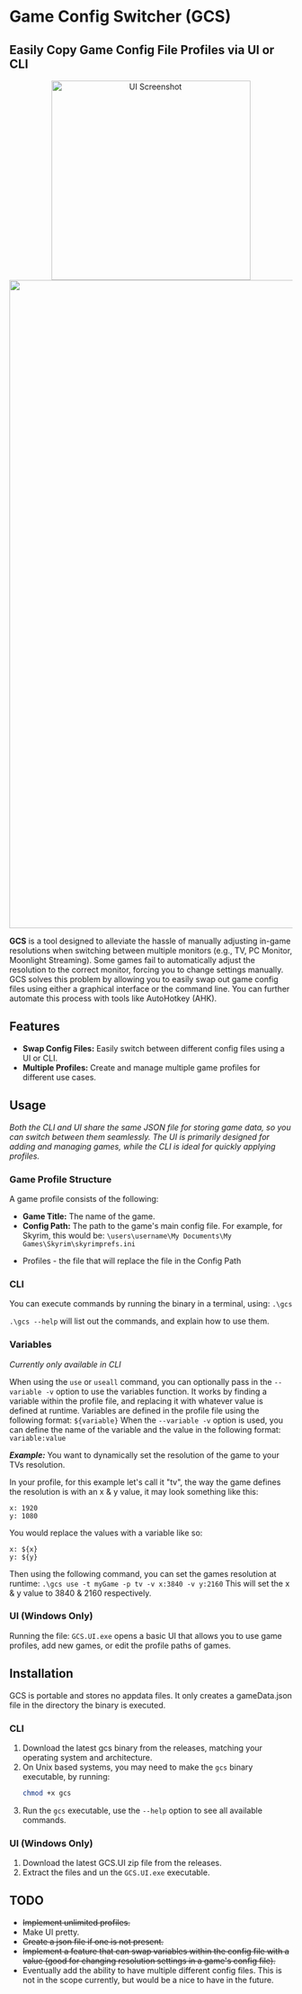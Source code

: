 # Game Config Switcher (GCS)
## Easily Copy Game Config File Profiles via UI or CLI

<p align="center">
  <img width="354" alt="UI Screenshot" src="https://github.com/user-attachments/assets/bad2873d-eebc-4ca9-bb17-08d4c08b4ac9"> 
  <img width="1151" alt="CLI Screenshot" src="https://github.com/user-attachments/assets/a66e6b1f-8ea3-4ec0-9615-2a6da660eb9e">
</p>

**GCS** is a tool designed to alleviate the hassle of manually adjusting in-game resolutions when switching between multiple monitors (e.g., TV, PC Monitor, Moonlight Streaming). Some games fail to automatically adjust the resolution to the correct monitor, forcing you to change settings manually. GCS solves this problem by allowing you to easily swap out game config files using either a graphical interface or the command line. You can further automate this process with tools like AutoHotkey (AHK).

## Features
- **Swap Config Files:** Easily switch between different config files using a UI or CLI.
- **Multiple Profiles:** Create and manage multiple game profiles for different use cases.

## Usage
_Both the CLI and UI share the same JSON file for storing game data, so you can switch between them seamlessly. The UI is primarily designed for adding and managing games, while the CLI is ideal for quickly applying profiles._

### Game Profile Structure
A game profile consists of the following:

- **Game Title:** The name of the game.
- **Config Path:** The path to the game's main config file. For example, for Skyrim, this would be:
  ```\users\username\My Documents\My Games\Skyrim\skyrimprefs.ini```
* Profiles - the file that will replace the file in the Config Path

### CLI
You can execute commands by running the binary in a terminal, using: ```.\gcs```

```.\gcs --help``` will list out the commands, and explain how to use them.

### Variables
_Currently only available in CLI_

When using the ```use``` or ```useall``` command, you can optionally pass in the ```--variable -v``` option to use the variables function.
It works by finding a variable within the profile file, and replacing it with whatever value is defined at runtime.
Variables are defined in the profile file using the following format: ```${variable}```
When the ```--variable -v``` option is used, you can define the name of the variable and the value in the following format: ```variable:value```

***Example:***
You want to dynamically set the resolution of the game to your TVs resolution.

In your profile, for this example let's call it "tv", the way the game defines the resolution is with an x & y value, it may look something like this: 
```
x: 1920
y: 1080
```
You would replace the values with a variable like so:
```
x: ${x}
y: ${y}
```
Then using the following command, you can set the games resolution at runtime:
```.\gcs use -t myGame -p tv -v x:3840 -v y:2160```
This will set the x & y value to 3840 & 2160 respectively.


### UI (Windows Only)
Running the file: ```GCS.UI.exe``` opens a basic UI that allows you to use game profiles, add new games, or edit the profile paths of games.

## Installation
GCS is portable and stores no appdata files. It only creates a gameData.json file in the directory the binary is executed.

### CLI
1. Download the latest gcs binary from the releases, matching your operating system and architecture.
2. On Unix based systems, you may need to make the ```gcs``` binary executable, by running:
   ```bash
   chmod +x gcs
4. Run the ```gcs``` executable, use the ```--help``` option to see all available commands.

### UI (Windows Only)
1. Download the latest GCS.UI zip file from the releases.
3. Extract the files and un the  ```GCS.UI.exe``` executable.

## TODO
* ~~Implement unlimited profiles.~~
* Make UI pretty.
* ~~Create a json file if one is not present.~~
* ~~Implement a feature that can swap variables within the config file with a value (good for changing resolution settings in a game's config file).~~
* Eventually add the ability to have multiple different config files. This is not in the scope currently, but would be a nice to have in the future.
